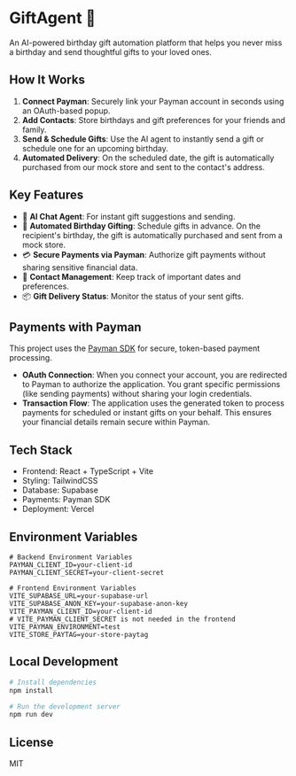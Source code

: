 # GiftAgent 🎁

An AI-powered birthday gift automation platform that helps you never miss a birthday and send thoughtful gifts to your loved ones.

## How It Works

1.  **Connect Payman**: Securely link your Payman account in seconds using an OAuth-based popup.
2.  **Add Contacts**: Store birthdays and gift preferences for your friends and family.
3.  **Send & Schedule Gifts**: Use the AI agent to instantly send a gift or schedule one for an upcoming birthday.
4.  **Automated Delivery**: On the scheduled date, the gift is automatically purchased from our mock store and sent to the contact's address.

## Key Features

- 🤖 **AI Chat Agent**: For instant gift suggestions and sending.
- 🎂 **Automated Birthday Gifting**: Schedule gifts in advance. On the recipient's birthday, the gift is automatically purchased and sent from a mock store.
- 💳 **Secure Payments via Payman**: Authorize gift payments without sharing sensitive financial data.
- 👥 **Contact Management**: Keep track of important dates and preferences.
- 📦 **Gift Delivery Status**: Monitor the status of your sent gifts.

## Payments with Payman

This project uses the [Payman SDK](https://www.payman.ai/) for secure, token-based payment processing.

-   **OAuth Connection**: When you connect your account, you are redirected to Payman to authorize the application. You grant specific permissions (like sending payments) without sharing your login credentials.
-   **Transaction Flow**: The application uses the generated token to process payments for scheduled or instant gifts on your behalf. This ensures your financial details remain secure within Payman.

## Tech Stack

- Frontend: React + TypeScript + Vite
- Styling: TailwindCSS
- Database: Supabase
- Payments: Payman SDK
- Deployment: Vercel

## Environment Variables

```env
# Backend Environment Variables
PAYMAN_CLIENT_ID=your-client-id
PAYMAN_CLIENT_SECRET=your-client-secret

# Frontend Environment Variables
VITE_SUPABASE_URL=your-supabase-url
VITE_SUPABASE_ANON_KEY=your-supabase-anon-key
VITE_PAYMAN_CLIENT_ID=your-client-id
# VITE_PAYMAN_CLIENT_SECRET is not needed in the frontend
VITE_PAYMAN_ENVIRONMENT=test
VITE_STORE_PAYTAG=your-store-paytag
```

## Local Development

```bash
# Install dependencies
npm install

# Run the development server
npm run dev
```

## License

MIT